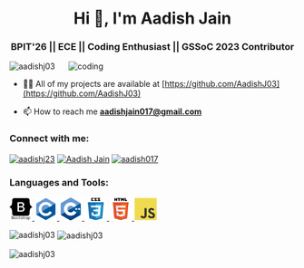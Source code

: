 <h1 align="center">Hi 👋, I'm Aadish Jain</h1>
<h3 align="center">BPIT'26 || ECE || Coding Enthusiast || GSSoC 2023 Contributor</h3>
<img align="right" alt="coding" width="400" src="https://user-images.githubusercontent.com/55389276/140866485-8fb1c876-9a8f-4d6a-98dc-08c4981eaf70.gif">
<p align="left"> <img src="https://komarev.com/ghpvc/?username=aadishj03&label=Profile%20views&color=0e75b6&style=flat" alt="aadishj03" /> </p>


- 👨‍💻 All of my projects are available at [https://github.com/AadishJ03](https://github.com/AadishJ03)

- 📫 How to reach me **aadishjain017@gmail.com**

<h3 align="left">Connect with me:</h3>
<p align="left">
<a href="https://twitter.com/aadishj23" target="blank"><img align="center" src="https://raw.githubusercontent.com/rahuldkjain/github-profile-readme-generator/master/src/images/icons/Social/twitter.svg" alt="aadishj23" height="30" width="40" /></a>
<a href="https://www.linkedin.com/in/aadish-jain-748035264/" target="blank"><img align="center" src="https://raw.githubusercontent.com/rahuldkjain/github-profile-readme-generator/master/src/images/icons/Social/linked-in-alt.svg" alt="Aadish Jain" height="30" width="40" /></a>
<a href="https://instagram.com/aadish017" target="blank"><img align="center" src="https://raw.githubusercontent.com/rahuldkjain/github-profile-readme-generator/master/src/images/icons/Social/instagram.svg" alt="aadish017" height="30" width="40" /></a>
</p>

<h3 align="left">Languages and Tools:</h3>
<p align="left"> <a href="https://getbootstrap.com" target="_blank" rel="noreferrer"> <img src="https://raw.githubusercontent.com/devicons/devicon/master/icons/bootstrap/bootstrap-plain-wordmark.svg" alt="bootstrap" width="40" height="40"/> </a> <a href="https://www.cprogramming.com/" target="_blank" rel="noreferrer"> <img src="https://raw.githubusercontent.com/devicons/devicon/master/icons/c/c-original.svg" alt="c" width="40" height="40"/> </a> <a href="https://www.w3schools.com/cpp/" target="_blank" rel="noreferrer"> <img src="https://raw.githubusercontent.com/devicons/devicon/master/icons/cplusplus/cplusplus-original.svg" alt="cplusplus" width="40" height="40"/> </a> <a href="https://www.w3schools.com/css/" target="_blank" rel="noreferrer"> <img src="https://raw.githubusercontent.com/devicons/devicon/master/icons/css3/css3-original-wordmark.svg" alt="css3" width="40" height="40"/> </a> <a href="https://www.w3.org/html/" target="_blank" rel="noreferrer"> <img src="https://raw.githubusercontent.com/devicons/devicon/master/icons/html5/html5-original-wordmark.svg" alt="html5" width="40" height="40"/> </a> <a href="https://developer.mozilla.org/en-US/docs/Web/JavaScript" target="_blank" rel="noreferrer"> <img src="https://raw.githubusercontent.com/devicons/devicon/master/icons/javascript/javascript-original.svg" alt="javascript" width="40" height="40"/> </a> </p>

<p><img align="left" src="https://github-readme-stats.vercel.app/api/top-langs?username=aadishj03&show_icons=true&locale=en&layout=compact" alt="aadishj03" /></p>

<p>&nbsp;<img align="center" src="https://github-readme-stats.vercel.app/api?username=aadishj03&show_icons=true&locale=en" alt="aadishj03" /></p>

<p><img align="center" src="https://github-readme-streak-stats.herokuapp.com/?user=aadishj03&" alt="aadishj03" /></p>

<!--
**AadishJ03/AadishJ03** is a ✨ _special_ ✨ repository because its `README.md` (this file) appears on your GitHub profile.

Here are some ideas to get you started:

- 🔭 I’m currently working on ...
- 🌱 I’m currently learning ...
- 👯 I’m looking to collaborate on ...
- 🤔 I’m looking for help with ...
- 💬 Ask me about ...
- 📫 How to reach me: ...
- 😄 Pronouns: ...
- ⚡ Fun fact: ...
-->
